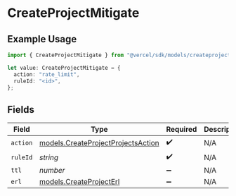 # CreateProjectMitigate

## Example Usage

```typescript
import { CreateProjectMitigate } from "@vercel/sdk/models/createprojectop.js";

let value: CreateProjectMitigate = {
  action: "rate_limit",
  ruleId: "<id>",
};
```

## Fields

| Field                                                                          | Type                                                                           | Required                                                                       | Description                                                                    |
| ------------------------------------------------------------------------------ | ------------------------------------------------------------------------------ | ------------------------------------------------------------------------------ | ------------------------------------------------------------------------------ |
| `action`                                                                       | [models.CreateProjectProjectsAction](../models/createprojectprojectsaction.md) | :heavy_check_mark:                                                             | N/A                                                                            |
| `ruleId`                                                                       | *string*                                                                       | :heavy_check_mark:                                                             | N/A                                                                            |
| `ttl`                                                                          | *number*                                                                       | :heavy_minus_sign:                                                             | N/A                                                                            |
| `erl`                                                                          | [models.CreateProjectErl](../models/createprojecterl.md)                       | :heavy_minus_sign:                                                             | N/A                                                                            |